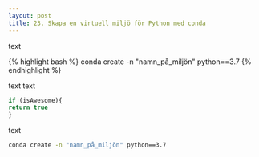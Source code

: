 ```yaml
---
layout: post
title: 23. Skapa en virtuell miljö för Python med conda
---
```

  text
  
  {% highlight bash %}
  conda create -n "namn_på_miljön" python==3.7
  {% endhighlight %}
  
  text
  text
  
  ```javascript
  if (isAwesome){
  return true
  }
  ```
text
  
 ```bash
 conda create -n "namn_på_miljön" python==3.7
  ```
  
